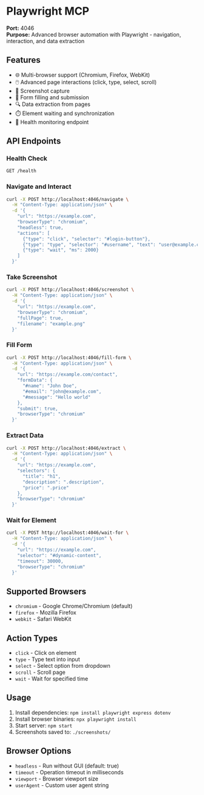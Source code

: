 # Playwright MCP

**Port:** 4046  
**Purpose:** Advanced browser automation with Playwright - navigation, interaction, and data extraction

## Features

- 🌐 Multi-browser support (Chromium, Firefox, WebKit)
- 🖱️ Advanced page interactions (click, type, select, scroll)
- 📸 Screenshot capture
- 📝 Form filling and submission
- 🔍 Data extraction from pages
- ⏱️ Element waiting and synchronization
- 🏥 Health monitoring endpoint

## API Endpoints

### Health Check
```bash
GET /health
```

### Navigate and Interact
```bash
curl -X POST http://localhost:4046/navigate \
  -H "Content-Type: application/json" \
  -d '{
    "url": "https://example.com",
    "browserType": "chromium",
    "headless": true,
    "actions": [
      {"type": "click", "selector": "#login-button"},
      {"type": "type", "selector": "#username", "text": "user@example.com"},
      {"type": "wait", "ms": 2000}
    ]
  }'
```

### Take Screenshot
```bash
curl -X POST http://localhost:4046/screenshot \
  -H "Content-Type: application/json" \
  -d '{
    "url": "https://example.com",
    "browserType": "chromium",
    "fullPage": true,
    "filename": "example.png"
  }'
```

### Fill Form
```bash
curl -X POST http://localhost:4046/fill-form \
  -H "Content-Type: application/json" \
  -d '{
    "url": "https://example.com/contact",
    "formData": {
      "#name": "John Doe",
      "#email": "john@example.com",
      "#message": "Hello world"
    },
    "submit": true,
    "browserType": "chromium"
  }'
```

### Extract Data
```bash
curl -X POST http://localhost:4046/extract \
  -H "Content-Type: application/json" \
  -d '{
    "url": "https://example.com",
    "selectors": {
      "title": "h1",
      "description": ".description",
      "price": ".price"
    },
    "browserType": "chromium"
  }'
```

### Wait for Element
```bash
curl -X POST http://localhost:4046/wait-for \
  -H "Content-Type: application/json" \
  -d '{
    "url": "https://example.com",
    "selector": "#dynamic-content",
    "timeout": 30000,
    "browserType": "chromium"
  }'
```

## Supported Browsers

- `chromium` - Google Chrome/Chromium (default)
- `firefox` - Mozilla Firefox
- `webkit` - Safari WebKit

## Action Types

- `click` - Click on element
- `type` - Type text into input
- `select` - Select option from dropdown
- `scroll` - Scroll page
- `wait` - Wait for specified time

## Usage

1. Install dependencies: `npm install playwright express dotenv`
2. Install browser binaries: `npx playwright install`
3. Start server: `npm start`
4. Screenshots saved to: `./screenshots/`

## Browser Options

- `headless` - Run without GUI (default: true)
- `timeout` - Operation timeout in milliseconds
- `viewport` - Browser viewport size
- `userAgent` - Custom user agent string